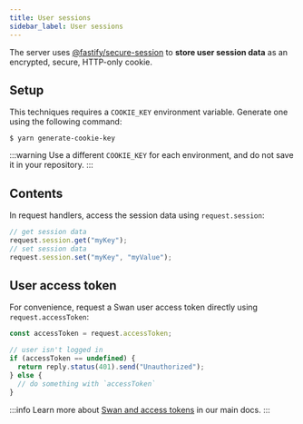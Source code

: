 ```yaml
---
title: User sessions
sidebar_label: User sessions
---
```


The server uses [@fastify/secure-session](https://github.com/fastify/fastify-secure-session) to **store user session data** as an encrypted, secure, HTTP-only cookie.

## Setup

This techniques requires a `COOKIE_KEY` environment variable.
Generate one using the following command:

```console
$ yarn generate-cookie-key
```

:::warning
Use a different `COOKIE_KEY` for each environment, and do not save it in your repository.
:::

## Contents

In request handlers, access the session data using `request.session`:

```ts
// get session data
request.session.get("myKey");
// set session data
request.session.set("myKey", "myValue");
```

## User access token

For convenience, request a Swan user access token directly using `request.accessToken`:

```ts
const accessToken = request.accessToken;

// user isn't logged in
if (accessToken == undefined) {
  return reply.status(401).send("Unauthorized");
} else {
  // do something with `accessToken`
}
```

:::info
Learn more about [Swan and access tokens](https://docs.swan.io/api/authentication) in our main docs.
:::

